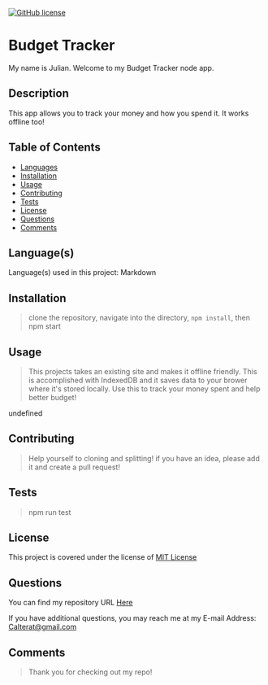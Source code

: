 
[![GitHub license](https://img.shields.io/badge/License-MIT%20License-success.svg)](https://GitHub.com/Calterat/budget-tracker/main/LICENSE)

# Budget Tracker

My name is Julian. Welcome to my Budget Tracker node app.


## Description

This app allows you to track your money and how you spend it. It works offline too!


## Table of Contents

* [Languages](#languages)
* [Installation](#installation)
* [Usage](#usage)
* [Contributing](#contributing)
* [Tests](#tests)
* [License](#license)
* [Questions](#questions)
* [Comments](#comments)


## Language(s)

Language(s) used in this project:
Markdown


## Installation

> clone the repository, navigate into the directory, `npm install`, then npm start


## Usage

> This projects takes an existing site and makes it offline friendly. This is accomplished with IndexedDB and it saves data to your brower where it's stored locally. Use this to track your money spent and help better budget!

undefined



## Contributing

> Help yourself to cloning and splitting! if you have an idea, please add it and create a pull request!
 



## Tests

> npm run test



## License

This project is covered under the license of [MIT License](https://GitHub.com/Calterat/budget-tracker/main/LICENSE)


## Questions

You can find my repository URL [Here](https://GitHub.com/Calterat)



If you have additional questions, you may reach me at my E-mail Address: Calterat@gmail.com



## Comments

> Thank you for checking out my repo!

